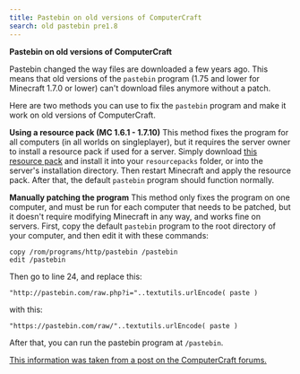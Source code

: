 ```yaml
---
title: Pastebin on old versions of ComputerCraft
search: old pastebin pre1.8
---
```

**Pastebin on old versions of ComputerCraft**

Pastebin changed the way files are downloaded a few years ago. This means that old versions of the `pastebin` program (1.75 and lower for Minecraft 1.7.0 or lower) can't download files anymore without a patch.

Here are two methods you can use to fix the `pastebin` program and make it work on old versions of ComputerCraft.

**Using a resource pack (MC 1.6.1 - 1.7.10)**
This method fixes the program for all computers (in all worlds on singleplayer), but it requires the server owner to install a resource pack if used for a server. Simply download [this resource pack](https://raw.githubusercontent.com/SquidDev-CC/FAQBot-CC/master/etc/cc-pastebin-fix.zip) and install it into your `resourcepacks` folder, or into the server's installation directory. Then restart Minecraft and apply the resource pack. After that, the default `pastebin` program should function normally.

**Manually patching the program**
This method only fixes the program on one computer, and must be run for each computer that needs to be patched, but it doesn't require modifying Minecraft in any way, and works fine on servers. First, copy the default `pastebin` program to the root directory of your computer, and then edit it with these commands:
```
copy /rom/programs/http/pastebin /pastebin
edit /pastebin
```
Then go to line 24, and replace this:
```
"http://pastebin.com/raw.php?i="..textutils.urlEncode( paste )
```
with this:
```
"https://pastebin.com/raw/"..textutils.urlEncode( paste )
```
After that, you can run the pastebin program at `/pastebin`.

[This information was taken from a post on the ComputerCraft forums.](http://www.computercraft.info/forums2/index.php?/topic/26882-resource-pack-pastebin-fix-for-pre-mc18x-users/)
